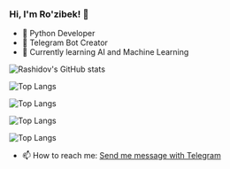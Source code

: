 ### Hi, I'm Ro'zibek! 👋
- 🐍 Python Developer
- 🤖 Telegram Bot Creator
- 🌱 Currently learning AI and Machine Learning
  
![Rashidov's GitHub stats](https://github-readme-stats.vercel.app/api?username=rashidovdev1&show_icons=true&theme=tokyonight)

![Top Langs](https://github-readme-stats.vercel.app/api/top-langs/?username=rashidovdev1&layout=compact&theme=tokyonight&card_width=500)

![Top Langs](https://github-readme-stats.vercel.app/api/top-langs/?username=rashidovdev1&layout=compact&theme=tokyonight&card_width=600&langs_count=10)

![Top Langs](https://github-readme-stats.vercel.app/api/top-langs/?username=rashidovdev1&layout=compact&theme=tokyonight)

![Top Langs](https://github-readme-stats.vercel.app/api/top-langs/?username=rashidovdev1&layout=donut&theme=gruvbox)



- 📫 How to reach me: <a href="https://t.me/tezzro">Send me message with Telegram </a> 

